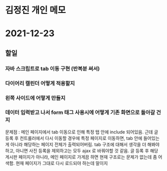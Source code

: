 # 김정진 개인 메모 

# 2021-12-23

## 할일 

### 자바 스크립트로 tab 이동 구현 (반복분 써서)

### 다이어리 캘린더 어떻게 적용할지 

### 왼쪽 사이드에 어떻게 만들지 

### 데이터 입력받고 나서 form 태그 사용시에 어떻게 기존 화면으로 돌아갈 건지
문제점 : 메인 페이지에서 tab 이동으로 인해 특정 탭 안에 include 되어있음. 근데 글 등록 후 컨트롤러에서 다시 이동할 경우에 특정 페이지로 이동하면, tab 안에 들어있는게 아니라 해당하는 페이지 전체가 출력되어버림. tab 구조에 대해서 생각을 더 해봐야하고, 아니면 사진 등록을 제외하고는 모두 ajax 로 바꿔야할 것 같음. 
글 등록 후 해당 게시판 페이지가 아니라, 메인 페이지로 가게끔 하면 현재 구조로는 문제가 없는데 좀 어색함. 현재 페이지가 그대로 다시 로드되야 하는데 말이지 
